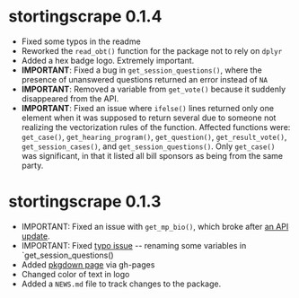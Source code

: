 # stortingscrape 0.1.4

* Fixed some typos in the readme
* Reworked the `read_obt()` function for the package not to rely on `dplyr`
* Added a hex badge logo. Extremely important.
* **IMPORTANT**: Fixed a bug in `get_session_questions()`, where the presence of unanswered questions returned an error instead of `NA`
* **IMPORTANT**: Removed a variable from `get_vote()` because it suddenly disappeared from the API.
* **IMPORTANT**: Fixed an issue where `ifelse()` lines returned only one element when it was supposed to return several due to someone not realizing the vectorization rules of the function. Affected functions were: `get_case()`, `get_hearing_program()`, `get_question()`, `get_result_vote()`, `get_session_cases()`, and `get_session_questions()`. Only `get_case()` was significant, in that it listed all bill sponsors as being from the same party.

# stortingscrape 0.1.3

* IMPORTANT: Fixed an issue with `get_mp_bio()`, which broke after [an API update](https://data.stortinget.no/nyhetsoversikt/endringer-i-biografidata/).
* IMPORTANT: Fixed [typo issue](https://github.com/martigso/stortingscrape/issues/3) -- renaming some variables in `get_session_questions()
* Added [pkgdown page](https://martigso.github.io/stortingscrape/) via gh-pages 
* Changed color of text in logo
* Added a `NEWS.md` file to track changes to the package.
